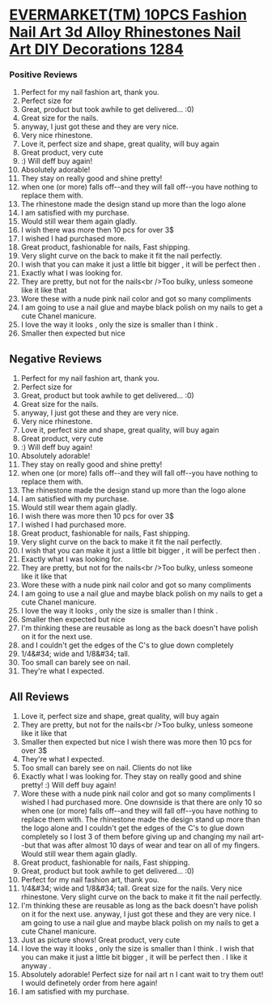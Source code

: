 # [EVERMARKET(TM) 10PCS Fashion Nail Art 3d Alloy Rhinestones Nail Art DIY Decorations 1284](https://products.checkmycream.com/products/EVERMARKET(TM)-10PCS-Fashion-Nail-Art-3d-Alloy-Rhinestones-Nail-Art-DIY-Decorations-1284.html)

### Positive Reviews

<ol>
      <li>Perfect for my nail fashion art, thank you.</li>
      <li>Perfect size for</li>
      <li>Great, product but took awhile to get delivered... :0)</li>
      <li>Great size for the nails.  </li>
      <li>anyway, I just got these and they are very nice.</li>
      <li>Very nice rhinestone.</li>
      <li>Love it, perfect size and shape, great quality, will buy again</li>
      <li>Great product, very cute</li>
      <li>:) Will deff buy again!</li>
      <li>Absolutely adorable!</li>
      <li>They stay on really good and shine pretty!</li>
      <li>when one (or more) falls off--and they will fall off--you have nothing to replace them with.</li>
      <li>The rhinestone made the design stand up more than the logo alone</li>
      <li>I am satisfied with my purchase.</li>
      <li>Would still wear them again gladly.</li>
      <li>I wish there was more then 10 pcs for over 3$</li>
      <li>I wished I had purchased more.</li>
      <li>Great product, fashionable for nails, Fast shipping.</li>
      <li>Very slight curve on the back to make it fit the nail perfectly.</li>
      <li>I wish that you can make it just a little bit bigger , it will be perfect then .</li>
      <li>Exactly what I was looking for.</li>
      <li>They are pretty, but not for the nails&lt;br /&gt;Too bulky, unless someone like it like that</li>
      <li>Wore these with a nude pink nail color and got so many compliments</li>
      <li>I am going to use a nail glue and maybe black polish on my nails to get a cute Chanel manicure.</li>
      <li>I love the way it looks , only the size is smaller than I think .</li>
      <li>Smaller then expected but nice</li>
</ol>


<h2>Negative Reviews</h2>
<ol>
<li> Perfect for my nail fashion art, thank you.</li>
<li> Perfect size for</li>
<li> Great, product but took awhile to get delivered... :0)</li>
<li> Great size for the nails.  </li>
<li> anyway, I just got these and they are very nice.</li>
<li> Very nice rhinestone.</li>
<li> Love it, perfect size and shape, great quality, will buy again</li>
<li> Great product, very cute</li>
<li> :) Will deff buy again!</li>
<li> Absolutely adorable!</li>
<li> They stay on really good and shine pretty!</li>
<li> when one (or more) falls off--and they will fall off--you have nothing to replace them with.</li>
<li> The rhinestone made the design stand up more than the logo alone</li>
<li> I am satisfied with my purchase.</li>
<li> Would still wear them again gladly.</li>
<li> I wish there was more then 10 pcs for over 3$</li>
<li> I wished I had purchased more.</li>
<li> Great product, fashionable for nails, Fast shipping.</li>
<li> Very slight curve on the back to make it fit the nail perfectly.</li>
<li> I wish that you can make it just a little bit bigger , it will be perfect then .</li>
<li> Exactly what I was looking for.</li>
<li> They are pretty, but not for the nails&lt;br /&gt;Too bulky, unless someone like it like that</li>
<li> Wore these with a nude pink nail color and got so many compliments</li>
<li> I am going to use a nail glue and maybe black polish on my nails to get a cute Chanel manicure.</li>
<li> I love the way it looks , only the size is smaller than I think .</li>
<li> Smaller then expected but nice</li>
<li> I&#x27;m thinking these are reusable as long as the back doesn&#x27;t have polish on it for the next use.</li>
<li> and I couldn&#x27;t get the edges of the C&#x27;s to glue down completely</li>
<li> 1/4&amp;#34; wide and 1/8&amp;#34; tall.  </li>
<li> Too small can barely see on nail.  </li>
<li> They&#x27;re what I expected.</li>
</ol>

<h2>All Reviews</h2>

<ol>
    <li> Love it, perfect size and shape, great quality, will buy again</li>
    <li> They are pretty, but not for the nails&lt;br /&gt;Too bulky, unless someone like it like that</li>
    <li> Smaller then expected but nice I wish there was more then 10 pcs for over 3$</li>
    <li> They&#x27;re what I expected.</li>
    <li> Too small can barely see on nail.  Clients do not like</li>
    <li> Exactly what I was looking for. They stay on really good and shine pretty! :) Will deff buy again!</li>
    <li> Wore these with a nude pink nail color and got so many compliments I wished I had purchased more. One downside is that there are only 10 so when one (or more) falls off--and they will fall off--you have nothing to replace them with. The rhinestone made the design stand up more than the logo alone and I couldn&#x27;t get the edges of the C&#x27;s to glue down completely so I lost 3 of them before giving up and changing my nail art--but that was after almost 10 days of wear and tear on all of my fingers. Would still wear them again gladly.</li>
    <li> Great product, fashionable for nails, Fast shipping.</li>
    <li> Great, product but took awhile to get delivered... :0)</li>
    <li> Perfect for my nail fashion art, thank you.</li>
    <li> 1/4&amp;#34; wide and 1/8&amp;#34; tall.  Great size for the nails.  Very nice rhinestone. Very slight curve on the back to make it fit the nail perfectly.</li>
    <li> I&#x27;m thinking these are reusable as long as the back doesn&#x27;t have polish on it for the next use. anyway, I just got these and they are very nice. I am going to use a nail glue and maybe black polish on my nails to get a cute Chanel manicure.</li>
    <li> Just as picture shows! Great product, very cute</li>
    <li> I love the way it looks , only the size is smaller than I think . I wish that you can make it just a little bit bigger , it will be perfect then . I like it anyway .</li>
    <li> Absolutely adorable! Perfect size for nail art n I cant wait to try them out! I would definetely order from here again!</li>
    <li> I am satisfied with my purchase.</li>
</ol>





